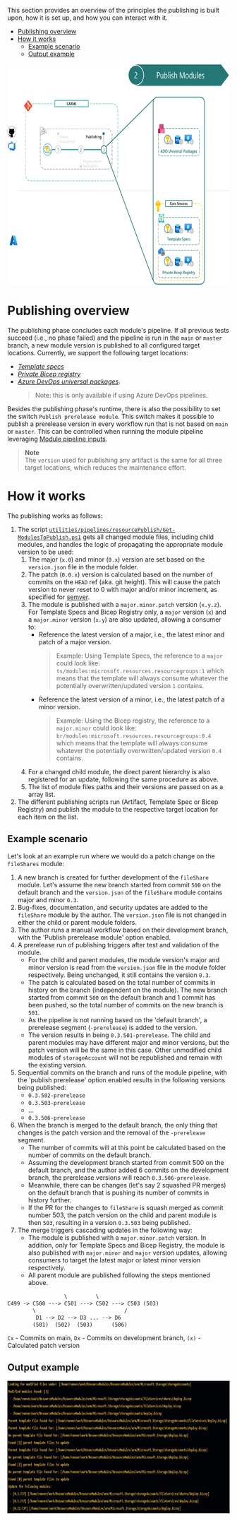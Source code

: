 This section provides an overview of the principles the publishing is built upon, how it is set up, and how you can interact with it.

- [Publishing overview](#publishing-overview)
- [How it works](#how-it-works)
  - [Example scenario](#example-scenario)
  - [Output example](#output-example)

<img src="./media/CIEnvironment/publishingStep.png" alt="Publishing Step" height="500">

# Publishing overview
The publishing phase concludes each module's pipeline. If all previous tests succeed (i.e., no phase failed) and the pipeline is run in the `main` or `master` branch, a new module version is published to all configured target locations. Currently, we support the following target locations:

- _[Template specs](https://docs.microsoft.com/en-us/azure/azure-resource-manager/templates/template-specs?tabs=azure-powershell)_
- _[Private Bicep registry](https://docs.microsoft.com/en-gb/azure/azure-resource-manager/bicep/private-module-registry)_
- _[Azure DevOps universal packages](https://docs.microsoft.com/en-us/azure/devops/artifacts/concepts/feeds?view=azure-devops)_.
   > Note: this is only available if using Azure DevOps pipelines.

Besides the publishing phase's runtime, there is also the possibility to set the switch `Publish prerelease module`. This switch makes it possible to publish a prerelease version in every workflow run that is not based on `main` or `master`. This can be controlled when running the module pipeline leveraging [Module pipeline inputs](./The%20CI%20environment%20-%20Pipeline%20design.md#module-pipeline-inputs).

> **Note**<br>
> The `version` used for publishing any artifact is the same for all three target locations, which reduces the maintenance effort.

# How it works

The publishing works as follows:

1. The script [`utilities/pipelines/resourcePublish/Get-ModulesToPublish.ps1`](https://github.com/Azure/ResourceModules/blob/main/utilities/pipelines/resourcePublish/Get-ModulesToPublish.ps1) gets all changed module files, including child modules, and handles the logic of propagating the appropriate module version to be used:
   1. The major (`x.0`) and minor (`0.x`) version are set based on the `version.json` file in the module folder.
   1. The patch (`0.0.x`) version is calculated based on the number of commits on the `HEAD` ref (aka. git height). This will cause the patch version to never reset to 0 with major and/or minor increment, as specified for [semver](https://semver.org/).
   1. The module is published with a `major.minor.patch` version (`x.y.z`). For Template Specs and Bicep Registry only, a `major` version (`x`) and a `major.minor` version (`x.y`) are also updated, allowing a consumer to:
      - Reference the latest version of a major, i.e., the latest minor and patch of a major version.
         > Example: Using Template Specs, the reference to a `major` could look like: `ts/modules:microsoft.resources.resourcegroups:1` which means that the template will always consume whatever the potentially overwritten/updated version `1` contains.
      - Reference the latest version of a minor, i.e., the latest patch of a minor version.
         > Example: Using the Bicep registry, the reference to a `major.minor` could look like: `br/modules:microsoft.resources.resourcegroups:0.4` which means that the template will always consume whatever the potentially overwritten/updated version `0.4` contains.
   1. For a changed child module, the direct parent hierarchy is also registered for an update, following the same procedure as above.
   1. The list of module files paths and their versions are passed on as a array list.
1. The different publishing scripts run (Artifact, Template Spec or Bicep Registry) and publish the module to the respective target location for each item on the list.

## Example scenario

Let's look at an example run where we would do a patch change on the `fileShares` module:
1. A new branch is created for further development of the `fileShare` module. Let's assume the new branch started from commit `500` on the default branch and the `version.json` of the `fileShare` module contains major and minor `0.3`.
1. Bug-fixes, documentation, and security updates are added to the `fileShare` module by the author. The `version.json` file is not changed in either the child or parent module folders.
1. The author runs a manual workflow based on their development branch, with the 'Publish prerelease module' option enabled.
1. A prerelease run of publishing triggers after test and validation of the module.
   - For the child and parent modules, the module version's major and minor version is read from the `version.json` file in the module folder respectively. Being unchanged, it still contains the version `0.3`.
   - The patch is calculated based on the total number of commits in history on the branch (independent on the module). The new branch started from commit `500` on the default branch and 1 commit has been pushed, so the total number of commits on the new branch is `501`.
   - As the pipeline is not running based on the 'default branch', a prerelease segment (`-prerelease`) is added to the version.
   - The version results in being `0.3.501-prerelease`. The child and parent modules may have different major and minor versions, but the patch version will be the same in this case. Other unmodified child modules of `storageAccount` will not be republished and remain with the existing version.
1. Sequential commits on the branch and runs of the module pipeline, with the 'publish prerelease' option enabled results in the following versions being published:
   - `0.3.502-prerelease`
   - `0.3.503-prerelease`
   - ...
   - `0.3.506-prerelease`
1. When the branch is merged to the default branch, the only thing that changes is the patch version and the removal of the `-prerelease` segment.
   - The number of commits will at this point be calculated based on the number of commits on the default branch.
   - Assuming the development branch started from commit 500 on the default branch, and the author added 6 commits on the development branch, the prerelease versions will reach `0.3.506-prerelease`.
   - Meanwhile, there can be changes (let's say 2 squashed PR merges) on the default branch that is pushing its number of commits in history further.
   - If the PR for the changes to `fileShare` is squash merged as commit number 503, the patch version on the child and parent module is then `503`, resulting in a version `0.3.503` being published.
1. The merge triggers cascading updates in the following way:
   - The module is published with a `major.minor.patch` version. In addition, only for Template Specs and Bicep Registry, the module is also published with `major.minor` and `major` version updates, allowing consumers to target the latest major or latest minor version respectively.
   - All parent module are published following the steps mentioned above.

```
                  \         \
C499 -> C500 ---> C501 ---> C502 ---> C503 (503)
        \                            /
         D1 --> D2 --> D3 ... --> D6
        (501)  (502)  (503)      (506)
```
`Cx` - Commits on main,
`Dx` - Commits on development branch,
`(x)` - Calculated patch version

## Output example

<img src="./media/CIEnvironment/publishingOutput.png" alt="Publishing Output" height="300">
